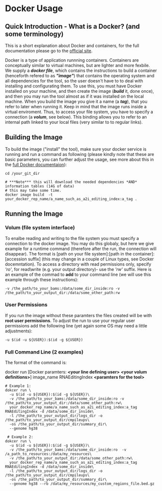 # Docker Usage

## Quick Introduction - What is a Docker? (and some terminology)
This is a short explanation about Docker and containers, for the full documentation please go to the [official site](https://docs.docker.com/).

Docker is a type of application runnning containers. Containers are conceptually similar to virtual machines, 
but are lighter and more fexbile.
We supply a __*docker file*__, which contains the instructions to build a container (henceforth refered to as __*"image"*__) that contains
the operating system and all dependencies for the tool, so the user doesn't have to to deal with installing and configurating them.
To use this, you must have Docker installed on your machine, and then create the image (__*build*__ it, done once), and then you may run the tool almost as if it was installed on the local machine. When you build the image you give it a name (a __*tag*__), that you refer to later when running it. 
Keep in mind that the image runs inside a virtual enviroment. Thus, to access your file system, you have to specify a 
connection (a __*volum*__, see below). This binding allows you to refer to an internal path linked to your local files (very similar
to to regular links).

## Building the Image
To build the image ("install" the tool), make sure your docker service is running and run a command as following (please kindly note
that these are basic parameters, you can further adjust the usage, see more about this in the [full Docker documentaion](https://docs.docker.com/)):
```
cd /your_git_dir

# ***Note*** this will download the needed dependencies *AND* information tables (14G of data)
# this may take some time.
docker image build  -t your_docker_rep_name/a_name_such_as_a2i_editing_index:a_tag .
```

## Running the Image

### Volum (file system interface)
To enalbe reading and writing to the file system you must specify a connection to the docker image.
You may do this globaly, but here we give example for a runtime command (therefore after the run, the connection will disappear).
The format is [path on your file system]:[path in the container]:[accession suffix] (this may change in a couple of Linux types, see Docker docemntation).
To access a directory with read permissions only, specify *'ro'*, for read\write (e.g. your output directory)- use the *'rw'* suffix.
Here is an example of the commad to __add__ to your command line (we will use this example through these instructions):
```
-v /the_path/to_your_bams:/data/some_dir_inside:ro -v /the_path/to_your_output_dir:/data/some_other_path:rw
```

### User Permissions
If you run the image without these paramters the files created will be with **root user permissions**.
To adjust the run to use your regular user permissions add the following line (yet again some OS may need a little adjustments):
```
-u $(id -u ${USER}):$(id -g ${USER})
```

### Full Command Line (2 examples)
The format of the command is:

docker run [Docker paramters: __\<your line defining user\>__ __\<your volum definitions\>__] image_name RNAEditingIndex __\<paramters for the tool\>__
```
# Example 1:
dokcer run \
  -u $(id -u ${USER}):$(id -g ${USER})\
  -v /the_path/to_your_bams:/data/some_dir_inside:ro -v /the_path/to_your_output_dir:/data/some_other_path:rw\
  your_docker_rep_name/a_name_such_as_a2i_editing_index:a_tag RNAEditingIndex -d /data/some_dir_inside\
  -l /the_path/to_your_output_dir/logs_dir -o /the_path/to_your_output_dir/cmpileups\
  -os /the_path/to_your_output_dir/summary_dir\
  --genome hg38
  
 # Example 2:
dokcer run \
  -u $(id -u ${USER}):$(id -g ${USER})\
  -v /the_path/to_your_bams:/data/some_dir_inside:ro  -v /a_path_to_resources:/data/my_resources\
  -v /the_path/to_your_output_dir:/data/some_other_path:rw\
  your_docker_rep_name/a_name_such_as_a2i_editing_index:a_tag RNAEditingIndex -d /data/some_dir_inside\
  -l /the_path/to_your_output_dir/logs_dir -o /the_path/to_your_output_dir/cmpileups\
  -os /the_path/to_your_output_dir/summary_dir\
  --genome hg38 --rb /data/my_resources/my_custom_regions_file.bed.gz 
```
